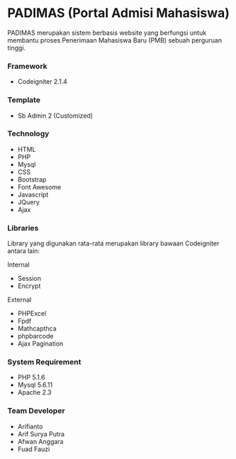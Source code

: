 # PADIMAS (Portal Admisi Mahasiswa)

PADIMAS merupakan sistem berbasis website yang berfungsi untuk membantu proses Penerimaan Mahasiswa Baru (PMB) sebuah perguruan tinggi.

### Framework
 - Codeigniter 2.1.4

### Template
 - Sb Admin 2 (Customized)
 
### Technology
 - HTML
 - PHP
 - Mysql
 - CSS
 - Bootstrap
 - Font Awesome
 - Javascript
 - JQuery
 - Ajax
 
### Libraries
Library yang digunakan rata-rata merupakan library bawaan Codeigniter antara lain:

Internal
 - Session
 - Encrypt
 
External
 - PHPExcel
 - Fpdf
 - Mathcapthca
 - phpbarcode
 - Ajax Pagination
 
### System Requirement
 - PHP 5.1.6 
 - Mysql 5.6.11
 - Apache 2.3
 
### Team Developer
 - Arifianto
 - Arif Surya Putra
 - Afwan Anggara
 - Fuad Fauzi
 
